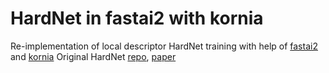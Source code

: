 # HardNet in fastai2 with kornia

Re-implementation of local descriptor HardNet training with help of [fastai2](https://github.com/fastai/fastai2) and [kornia](https://github.com/kornia/kornia)
Original HardNet [repo](https://github.com/DagnyT/hardnet), [paper](https://arxiv.org/abs/1705.10872)

